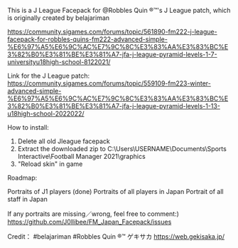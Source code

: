 This is a J League Facepack for @Robbles Quin ®™'s J League patch, which is originally created by belajariman

https://community.sigames.com/forums/topic/561890-fm222-j-league-facepack-for-robbles-quins-fm222-advanced-simple-%E6%97%A5%E6%9C%AC%E7%9C%8C%E3%83%AA%E3%83%BC%E3%82%B0%E3%81%BE%E3%81%A7-jfa-j-league-pyramid-levels-1-7-universityu18high-school-8122021/

Link for the J League patch:
https://community.sigames.com/forums/topic/559109-fm223-winter-advanced-simple-%E6%97%A5%E6%9C%AC%E7%9C%8C%E3%83%AA%E3%83%BC%E3%82%B0%E3%81%BE%E3%81%A7-jfa-j-league-pyramid-levels-1-13-u18high-school-2022022/

How to install:
1. Delete all old Jleague facepack
2. Extract the downloaded zip to C:\Users\USERNAME\Documents\Sports Interactive\Football Manager 2021\graphics
3. "Reload skin" in game


Roadmap:

Portraits of J1 players (done)
Portraits of all players in Japan
Portrait of all staff in Japan

If any portraits are missing／wrong, feel free to comment:)
https://github.com/J0llibee/FM_Japan_Facepack/issues 

Credit：
#belajariman
#Robbles Quin ®™
ゲキサカ https://web.gekisaka.jp/
